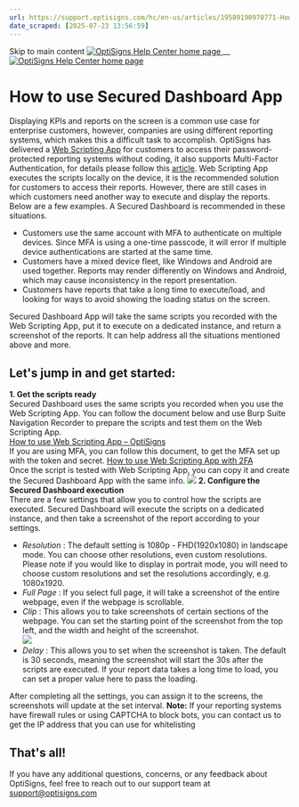 ```yaml
---
url: https://support.optisigns.com/hc/en-us/articles/19589190970771-How-to-use-Secured-Dashboard-App
date_scraped: [2025-07-23 13:56:59]
---
```


Skip to main content
[ ![OptiSigns Help Center home page](/hc/theming_assets/01HZKNYSEQ6GRC01C0J27PZ3RC) ](/hc/en-us "Home")
__
[ ![OptiSigns Help Center home page](/hc/theming_assets/01HZKNYSEQ6GRC01C0J27PZ3RC) ](/hc/en-us "Home")
#  How to use Secured Dashboard App 
Displaying KPIs and reports on the screen is a common use case for enterprise customers, however, companies are using different reporting systems, which makes this a difficult task to accomplish. OptiSigns has delivered a [Web Scripting App](https://support.optisigns.com/hc/en-us/articles/1500012522362) for customers to access their password-protected reporting systems without coding, it also supports Multi-Factor Authentication, for details please follow this [article](https://support.optisigns.com/hc/en-us/articles/19145077187859).
Web Scripting App executes the scripts locally on the device, it is the recommended solution for customers to access their reports. However, there are still cases in which customers need another way to execute and display the reports. Below are a few examples. A Secured Dashboard is recommended in these situations. 
  * Customers use the same account with MFA to authenticate on multiple devices. Since MFA is using a one-time passcode, it will error if multiple device authentications are started at the same time.
  * Customers have a mixed device fleet, like Windows and Android are used together. Reports may render differently on Windows and Android, which may cause inconsistency in the report presentation.
  * Customers have reports that take a long time to execute/load, and looking for ways to avoid showing the loading status on the screen. 


Secured Dashboard App will take the same scripts you recorded with the Web Scripting App, put it to execute on a dedicated instance, and return a screenshot of the reports. It can help address all the situations mentioned above and more.
## **Let's jump in and get started:**
**1\. Get the scripts ready**  
Secured Dashboard uses the same scripts you recorded when you use the Web Scripting App. You can follow the document below and use Burp Suite Navigation Recorder to prepare the scripts and test them on the Web Scripting App.  
[How to use Web Scripting App – OptiSigns](https://support.optisigns.com/hc/en-us/articles/1500012522362-How-to-use-Web-Scripting-App)  
If you are using MFA, you can follow this document, to get the MFA set up with the token and secret.
[How to use Web Scripting App with 2FA](https://support.optisigns.com/hc/en-us/articles/19145077187859)  
Once the script is tested with Web Scripting App, you can copy it and create the Secured Dashboard App with the same info.
[![](/hc/article_attachments/19593475063955)](/hc/article_attachments/19593475063955)
**2\. Configure the Secured Dashboard execution**  
There are a few settings that allow you to control how the scripts are executed. Secured Dashboard will execute the scripts on a dedicated instance, and then take a screenshot of the report according to your settings.
  * _Resolution_ : The default setting is 1080p - FHD(1920x1080) in landscape mode. You can choose other resolutions, even custom resolutions. Please note if you would like to display in portrait mode, you will need to choose custom resolutions and set the resolutions accordingly, e.g. 1080x1920.
  * _Full Page_ : If you select full page, it will take a screenshot of the entire webpage, even if the webpage is scrollable.
  * _Clip_ : This allows you to take screenshots of certain sections of the webpage. You can set the starting point of the screenshot from the top left, and the width and height of the screenshot.  
[![](/hc/article_attachments/19595347412627)](/hc/article_attachments/19595347412627)
  * _Delay_ : This allows you to set when the screenshot is taken. The default is 30 seconds, meaning the screenshot will start the 30s after the scripts are executed. If your report data takes a long time to load, you can set a proper value here to pass the loading.


After completing all the settings, you can assign it to the screens, the screenshots will update at the set interval. 
**Note:** If your reporting systems have firewall rules or using CAPTCHA to block bots, you can contact us to get the IP address that you can use for whitelisting
## **That's all!**
If you have any additional questions, concerns, or any feedback about OptiSigns, feel free to reach out to our support team at [support@optisigns.com](mailto:support@optisigns.com)
